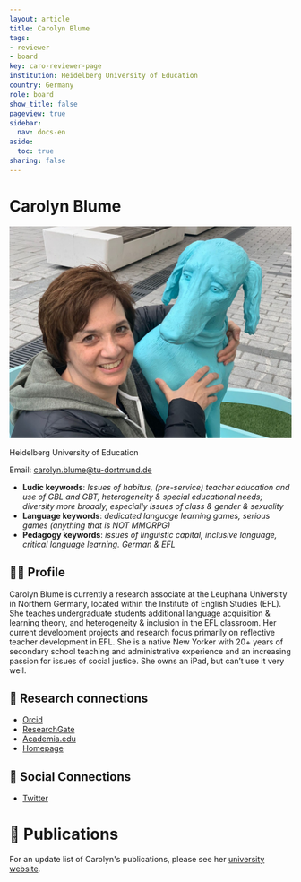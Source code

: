 ```yaml
---
layout: article
title: Carolyn Blume
tags:
- reviewer
- board
key: caro-reviewer-page
institution: Heidelberg University of Education
country: Germany
role: board
show_title: false
pageview: true
sidebar:
  nav: docs-en
aside:
  toc: true
sharing: false
---
```


# Carolyn Blume

<div class="card">
  <div class="card__image">
    <img class="image" src="/assets/images/Carolyn-Blume.jpg"/>
    <div class="overlay overlay--bottom">
      <p>Heidelberg University of Education</p>
    </div>
  </div>
</div>

Email: [carolyn.blume@tu-dortmund.de](mailto:carolyn.blume@tu-dortmund.de)

- **Ludic keywords**: *Issues of habitus, (pre-service) teacher education and use of GBL and GBT, heterogeneity & special educational needs; diversity more broadly, especially issues of class & gender & sexuality*
- **Language keywords**: *dedicated language learning games, serious games (anything that is NOT MMORPG)*
- **Pedagogy keywords**: *issues of linguistic capital, inclusive language, critical language learning. German & EFL*

<!--more-->

## 👨‍🏫 Profile

Carolyn Blume is currently a research associate at the Leuphana University in Northern Germany, located within the Institute of English Studies (EFL). She teaches undergraduate students additional language acquisition & learning theory, and heterogeneity & inclusion in the EFL classroom. Her current development projects and research focus primarily on reflective teacher development in EFL. She is a native New Yorker with 20+ years of secondary school teaching and administrative experience and an increasing passion for issues of social justice. She owns an iPad, but can’t use it very well.

## 🧪 Research connections

- [Orcid](https://orcid.org/0000-0002-4788-593X)
- [ResearchGate](https://www.researchgate.net/profile/Carolyn_Blume3)
- [Academia.edu](https://leuphana.academia.edu/CarolynBlume)
- [Homepage](http://caroblume.weebly.com/)

## 💬 Social Connections

- [Twitter](https://twitter.com/carolyn-blume)

# 📰 Publications

For an update list of Carolyn's publications, please see her [university website](https://www.leuphana.de/institute/ies/personen/carolyn-blume.html).
